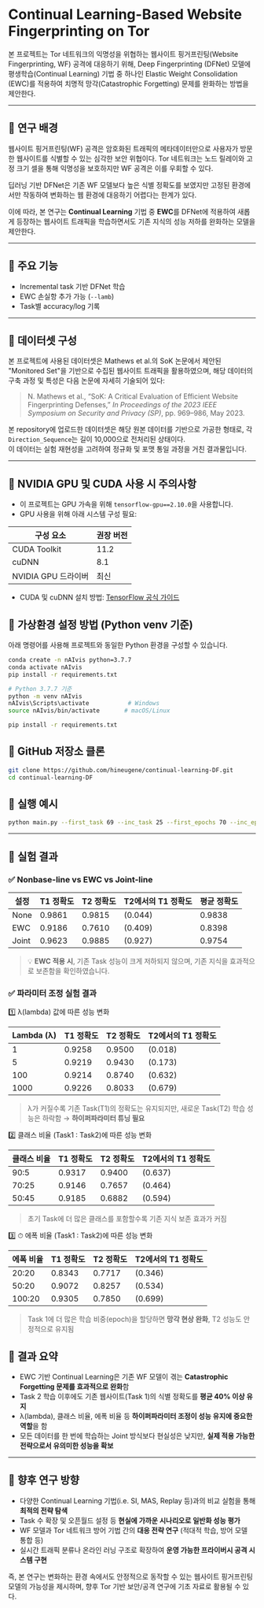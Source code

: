 # Continual Learning-Based Website Fingerprinting on Tor

본 프로젝트는 Tor 네트워크의 익명성을 위협하는 웹사이트 핑거프린팅(Website Fingerprinting, WF) 공격에 대응하기 위해, Deep Fingerprinting (DFNet) 모델에 평생학습(Continual Learning) 기법 중 하나인 Elastic Weight Consolidation (EWC)를 적용하여 치명적 망각(Catastrophic Forgetting) 문제를 완화하는 방법을 제안한다.

---

## 📌 연구 배경

웹사이트 핑거프린팅(WF) 공격은 암호화된 트래픽의 메타데이터만으로 사용자가 방문한 웹사이트를 식별할 수 있는 심각한 보안 위협이다. Tor 네트워크는 노드 릴레이와 고정 크기 셀을 통해 익명성을 보호하지만 WF 공격은 이를 우회할 수 있다.

딥러닝 기반 DFNet은 기존 WF 모델보다 높은 식별 정확도를 보였지만 고정된 환경에서만 작동하여 변화하는 웹 환경에 대응하기 어렵다는 한계가 있다.

이에 따라, 본 연구는 **Continual Learning** 기법 중 **EWC**를 DFNet에 적용하여 새롭게 등장하는 웹사이트 트래픽을 학습하면서도 기존 지식의 성능 저하를 완화하는 모델을 제안한다.

---

## 📌 주요 기능
- Incremental task 기반 DFNet 학습
- EWC 손실항 추가 가능 (`--lamb`)
- Task별 accuracy/log 기록

---

## 📂 데이터셋 구성

본 프로젝트에 사용된 데이터셋은 Mathews et al.의 SoK 논문에서 제안된 "Monitored Set"을 기반으로 수집된 웹사이트 트래픽을 활용하였으며, 해당 데이터의 구축 과정 및 특성은 다음 논문에 자세히 기술되어 있다:

> N. Mathews et al., “SoK: A Critical Evaluation of Efficient Website Fingerprinting Defenses,” *In Proceedings of the 2023 IEEE Symposium on Security and Privacy (SP)*, pp. 969–986, May 2023.

본 repository에 업로드한 데이터셋은 해당 원본 데이터를 기반으로 가공한 형태로, 각 `Direction_Sequence`는 길이 10,000으로 전처리된 상태이다.  
이 데이터는 실험 재현성을 고려하여 정규화 및 포맷 통일 과정을 거친 결과물입니다.

---

## 📌 NVIDIA GPU 및 CUDA 사용 시 주의사항

- 이 프로젝트는 GPU 가속을 위해 `tensorflow-gpu==2.10.0`을 사용합니다.
- GPU 사용을 위해 아래 시스템 구성 필요:

| 구성 요소 | 권장 버전 |
|-----------|-----------|
| CUDA Toolkit | 11.2 |
| cuDNN | 8.1 |
| NVIDIA GPU 드라이버 | 최신 |

- CUDA 및 cuDNN 설치 방법: [TensorFlow 공식 가이드](https://www.tensorflow.org/install/gpu)


## 📌 가상환경 설정 방법 (Python venv 기준)

아래 명령어를 사용해 프로젝트와 동일한 Python 환경을 구성할 수 있습니다.

```bash
conda create -n nAIvis python=3.7.7
conda activate nAIvis
pip install -r requirements.txt
```

```bash
# Python 3.7.7 기준
python -m venv nAIvis
nAIvis\Scripts\activate           # Windows
source nAIvis/bin/activate       # macOS/Linux

pip install -r requirements.txt
```

## 📌 GitHub 저장소 클론
```bash
git clone https://github.com/hineugene/continual-learning-DF.git
cd continual-learning-DF
```

## 📌 실행 예시

```bash
python main.py --first_task 69 --inc_task 25 --first_epochs 70 --inc_epochs 20 --lamb 10000
```

---

## 📌 실험 결과

### ✅ Nonbase-line vs EWC vs Joint-line

| 설정   | T1 정확도 | T2 정확도 | T2에서의 T1 정확도 | 평균 정확도 |
|--------|-----------|-----------|--------------------|--------------|
| None   | 0.9861    | 0.9815    | (0.044)            | 0.9838       |
| EWC    | 0.9186    | 0.7610    | (0.409)            | 0.8398       |
| Joint  | 0.9623    | 0.9885    | (0.927)            | 0.9754       |

> 💡 **EWC 적용 시**, 기존 Task 성능이 크게 저하되지 않으며, 기존 지식을 효과적으로 보존함을 확인하였습니다.


### ✅ 파라미터 조정 실험 결과

1️⃣ λ(lambda) 값에 따른 성능 변화

| Lambda (λ) | T1 정확도 | T2 정확도 | T2에서의 T1 정확도 |
|------------|-----------|-----------|--------------------|
| 1          | 0.9258    | 0.9500    | (0.018)            |
| 5          | 0.9219    | 0.9430    | (0.173)            |
| 100        | 0.9214    | 0.8740    | (0.632)            |
| 1000       | 0.9226    | 0.8033    | (0.679)            |

> λ가 커질수록 기존 Task(T1)의 정확도는 유지되지만, 새로운 Task(T2) 학습 성능은 하락함 → **하이퍼파라미터 튜닝 필요**


2️⃣ 클래스 비율 (Task1 : Task2)에 따른 성능 변화

| 클래스 비율 | T1 정확도 | T2 정확도 | T2에서의 T1 정확도 |
|-------------|-----------|-----------|--------------------|
| 90:5        | 0.9317    | 0.9400    | (0.637)            |
| 70:25       | 0.9146    | 0.7657    | (0.464)            |
| 50:45       | 0.9185    | 0.6882    | (0.594)            |

> 초기 Task에 더 많은 클래스를 포함할수록 기존 지식 보존 효과가 커짐


3️⃣ ⏱ 에폭 비율 (Task1 : Task2)에 따른 성능 변화

| 에폭 비율  | T1 정확도 | T2 정확도 | T2에서의 T1 정확도 |
|------------|-----------|-----------|--------------------|
| 20:20      | 0.8343    | 0.7717    | (0.346)            |
| 50:20      | 0.9072    | 0.8257    | (0.534)            |
| 100:20     | 0.9305    | 0.7850    | (0.699)            |

> Task 1에 더 많은 학습 비중(epoch)을 할당하면 **망각 현상 완화**, T2 성능도 안정적으로 유지됨


## 📌 결과 요약

- EWC 기반 Continual Learning은 기존 WF 모델이 겪는 **Catastrophic Forgetting 문제를 효과적으로 완화**함
- Task 2 학습 이후에도 기존 웹사이트(Task 1)의 식별 정확도를 **평균 40% 이상 유지**
- λ(lambda), 클래스 비율, 에폭 비율 등 **하이퍼파라미터 조정이 성능 유지에 중요한 역할**을 함
- 모든 데이터를 한 번에 학습하는 Joint 방식보다 현실성은 낮지만, **실제 적용 가능한 전략으로서 유의미한 성능을 확보**

---

## 📌 향후 연구 방향

- 다양한 Continual Learning 기법(i.e. SI, MAS, Replay 등)과의 비교 실험을 통해 **최적의 전략 탐색**
- Task 수 확장 및 오픈월드 설정 등 **현실에 가까운 시나리오로 일반화 성능 평가**
- WF 모델과 Tor 네트워크 방어 기법 간의 **대응 전략 연구** (적대적 학습, 방어 모델 통합 등)
- 실시간 트래픽 분류나 온라인 러닝 구조로 확장하여 **운영 가능한 프라이버시 공격 시스템 구현**

즉, 본 연구는 변화하는 환경 속에서도 안정적으로 동작할 수 있는 웹사이트 핑거프린팅 모델의 가능성을 제시하며, 향후 Tor 기반 보안/공격 연구에 기초 자료로 활용될 수 있다.
